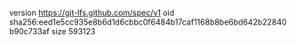 version https://git-lfs.github.com/spec/v1
oid sha256:eed1e5cc935e8b6d1d6cbbc0f6484b17caf1168b8be6bd642b22840b90c733af
size 593123
